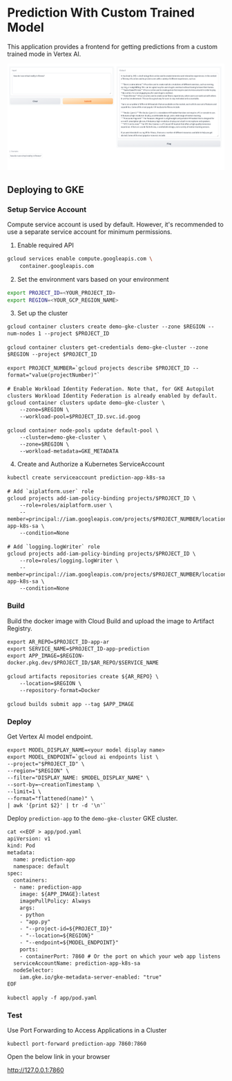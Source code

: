 # Prediction With Custom Trained Model

This application provides a frontend for getting predictions from a custom
trained mode in Vertex AI.

![LLM Text demo](images/fe.png)

## Deploying to GKE

### Setup Service Account

Compute service account is used by default. However, it's recommended to
use a separate service account for minimum permissions.

1. Enable required API

```bash
gcloud services enable compute.googleapis.com \
    container.googleapis.com
```

2. Set the environment vars based on your environment

```bash
export PROJECT_ID=<YOUR_PROJECT_ID>
export REGION=<YOUR_GCP_REGION_NAME>
```

3. Set up the cluster 

```shell
gcloud container clusters create demo-gke-cluster --zone $REGION --num-nodes 1 --project $PROJECT_ID

gcloud container clusters get-credentials demo-gke-cluster --zone $REGION --project $PROJECT_ID

export PROJECT_NUMBER=`gcloud projects describe $PROJECT_ID --format="value(projectNumber)"`

# Enable Workload Identity Federation. Note that, for GKE Autopilot clusters Workload Identity Federation is already enabled by default.
gcloud container clusters update demo-gke-cluster \
    --zone=$REGION \
    --workload-pool=$PROJECT_ID.svc.id.goog

gcloud container node-pools update default-pool \
    --cluster=demo-gke-cluster \
    --zone=$REGION \
    --workload-metadata=GKE_METADATA
```

4. Create and Authorize a Kubernetes ServiceAccount

```shell
kubectl create serviceaccount prediction-app-k8s-sa

# Add `aiplatform.user` role    
gcloud projects add-iam-policy-binding projects/$PROJECT_ID \
    --role=roles/aiplatform.user \
    --member=principal://iam.googleapis.com/projects/$PROJECT_NUMBER/locations/global/workloadIdentityPools/$PROJECT_ID.svc.id.goog/subject/ns/default/sa/prediction-app-k8s-sa \
    --condition=None    

# Add `logging.logWriter` role
gcloud projects add-iam-policy-binding projects/$PROJECT_ID \
    --role=roles/logging.logWriter \
    --member=principal://iam.googleapis.com/projects/$PROJECT_NUMBER/locations/global/workloadIdentityPools/$PROJECT_ID.svc.id.goog/subject/ns/default/sa/prediction-app-k8s-sa \
    --condition=None    
```

### Build

Build the docker image with Cloud Build and upload the image to Artifact
Registry.

```shell
export AR_REPO=$PROJECT_ID-app-ar
export SERVICE_NAME=$PROJECT_ID-app-prediction
export APP_IMAGE=$REGION-docker.pkg.dev/$PROJECT_ID/$AR_REPO/$SERVICE_NAME

gcloud artifacts repositories create ${AR_REPO} \
    --location=$REGION \
    --repository-format=Docker

gcloud builds submit app --tag $APP_IMAGE
```

### Deploy

Get Vertex AI model endpoint.

```shell
export MODEL_DISPLAY_NAME=<your model display name>
export MODEL_ENDPOINT=`gcloud ai endpoints list \
--project="$PROJECT_ID" \
--region="$REGION" \
--filter="DISPLAY_NAME: $MODEL_DISPLAY_NAME" \
--sort-by=~creationTimestamp \
--limit=1 \
--format="flattened(name)" \
| awk '{print $2}' | tr -d '\n'`
```

Deploy `prediction-app` to the `demo-gke-cluster` GKE cluster.

```shell
cat <<EOF > app/pod.yaml 
apiVersion: v1
kind: Pod
metadata:
  name: prediction-app
  namespace: default
spec:
  containers:
  - name: prediction-app
    image: ${APP_IMAGE}:latest
    imagePullPolicy: Always
    args:
    - python
    - "app.py"
    - "--project-id=${PROJECT_ID}"
    - "--location=${REGION}"
    - "--endpoint=${MODEL_ENDPOINT}"
    ports:
    - containerPort: 7860 # Or the port on which your web app listens
  serviceAccountName: prediction-app-k8s-sa
  nodeSelector:
    iam.gke.io/gke-metadata-server-enabled: "true"
EOF

kubectl apply -f app/pod.yaml
```

### Test

Use Port Forwarding to Access Applications in a Cluster

```shell
kubectl port-forward prediction-app 7860:7860
```

Open the below link in your browser

http://127.0.0.1:7860
